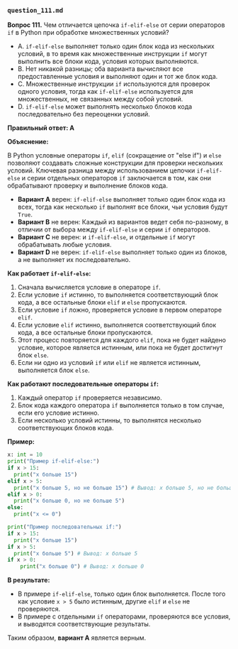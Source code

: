 ### `question_111.md`

**Вопрос 111.** Чем отличается цепочка `if-elif-else` от серии операторов `if` в Python при обработке множественных условий?

- A.  `if-elif-else` выполняет только один блок кода из нескольких условий, в то время как множественные инструкции `if` могут выполнить все блоки кода, условия которых выполняются.
- B.  Нет никакой разницы; оба варианта вычисляют все предоставленные условия и выполняют один и тот же блок кода.
- C.  Множественные инструкции `if` используются для проверок одного условия, тогда как `if-elif-else` используется для множественных, не связанных между собой условий.
- D.  `if-elif-else` может выполнять несколько блоков кода последовательно без переоценки условий.

**Правильный ответ: A**

**Объяснение:**

В Python условные операторы `if`, `elif` (сокращение от "else if") и `else` позволяют создавать сложные конструкции для проверки нескольких условий. Ключевая разница между использованием цепочки `if-elif-else` и серии отдельных операторов `if` заключается в том, как они обрабатывают проверку и выполнение блоков кода.

*   **Вариант A** верен: `if-elif-else` выполняет только один блок кода из всех, тогда как несколько `if` выполнят все блоки, чьи условия будут `True`.
*   **Вариант B** не верен: Каждый из вариантов ведет себя по-разному, в отличии от выбора между `if-elif-else` и серии `if` операторов.
*   **Вариант C** не верен: и  `if-elif-else`, и отдельные `if` могут обрабатывать любые условия.
*   **Вариант D** не верен: `if-elif-else` выполняет только один из блоков, а не выполняет их последовательно.

**Как работает `if-elif-else`:**

1.  Сначала вычисляется условие в операторе `if`.
2.  Если условие `if` истинно, то выполняется соответствующий блок кода, а все остальные блоки `elif` и `else` пропускаются.
3.  Если условие `if` ложно, проверяется условие в первом операторе `elif`.
4.  Если условие `elif` истинно, выполняется соответствующий блок кода, а все остальные блоки пропускаются.
5.  Этот процесс повторяется для каждого `elif`, пока не будет найдено условие, которое является истинным, или пока не будет достигнут блок `else`.
6. Если ни одно из условий `if` или `elif` не является истинным, выполняется блок `else`.

**Как работают последовательные операторы `if`:**

1.  Каждый оператор `if` проверяется независимо.
2.  Блок кода каждого оператора `if` выполняется только в том случае, если его условие истинно.
3.  Если несколько условий истинны, то выполнятся несколько соответствующих блоков кода.

**Пример:**

```python
x: int = 10
print("Пример if-elif-else:")
if x > 15:
  print("x больше 15")
elif x > 5:
  print("x больше 5, но не больше 15") # Вывод: x больше 5, но не больше 15
elif x > 0:
  print("x больше 0, но не больше 5")
else:
  print("x <= 0")

print("Пример последовательных if:")
if x > 15:
  print("x больше 15")
if x > 5:
  print("x больше 5") # Вывод: x больше 5
if x > 0:
    print("x больше 0") # Вывод: x больше 0
```
**В результате:**
*  В примере `if-elif-else`, только один блок выполняется. После того как условие `x > 5` было истинным, другие `elif` и `else` не проверяются.
*  В примере с отдельными `if` операторами, проверяются все условия, и выводятся соответствующие результаты.

Таким образом, **вариант A** является верным.
